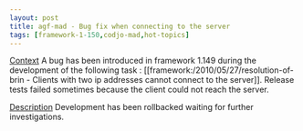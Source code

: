 ```yaml
---
layout: post
title: agf-mad - Bug fix when connecting to the server
tags: [framework-1-150,codjo-mad,hot-topics]
---
```

<u>Context</u>
A bug has been introduced in framework 1.149 during the development of the following task : [[framework:/2010/05/27/resolution-of-brin - Clients with two ip addresses cannot connect to the server]]. Release tests failed sometimes because the client could not reach the server.

<u>Description</u>
Development has been rollbacked waiting for further investigations.